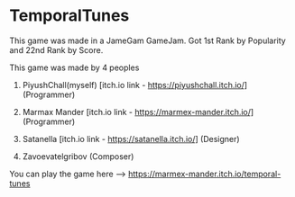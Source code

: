 # TemporalTunes

This game was made in a JameGam GameJam.
Got 1st Rank by Popularity and 22nd Rank by Score.

This game was made by 4 peoples

1. PiyushChall(myself) [itch.io link - https://piyushchall.itch.io/] (Programmer)

2. Marmax Mander [itch.io link - https://marmex-mander.itch.io/] (Programmer)

3. Satanella [itch.io link - https://satanella.itch.io/] (Designer)

4. Zavoevatelgribov (Composer)

You can play the game here --> https://marmex-mander.itch.io/temporal-tunes
